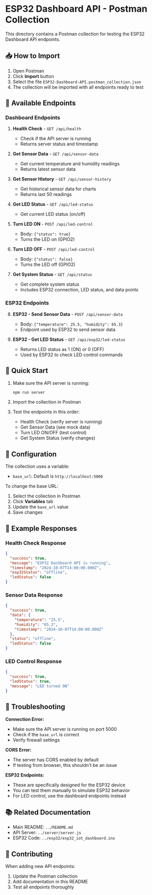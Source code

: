 # ESP32 Dashboard API - Postman Collection

This directory contains a Postman collection for testing the ESP32 Dashboard API endpoints.

## 📥 How to Import

1. Open Postman
2. Click **Import** button
3. Select the file `ESP32-Dashboard-API.postman_collection.json`
4. The collection will be imported with all endpoints ready to test

## 🧪 Available Endpoints

### Dashboard Endpoints

1. **Health Check** - `GET /api/health`
   - Check if the API server is running
   - Returns server status and timestamp

2. **Get Sensor Data** - `GET /api/sensor-data`
   - Get current temperature and humidity readings
   - Returns latest sensor data

3. **Get Sensor History** - `GET /api/sensor-history`
   - Get historical sensor data for charts
   - Returns last 50 readings

4. **Get LED Status** - `GET /api/led-status`
   - Get current LED status (on/off)

5. **Turn LED ON** - `POST /api/led-control`
   - Body: `{"status": true}`
   - Turns the LED on (GPIO2)

6. **Turn LED OFF** - `POST /api/led-control`
   - Body: `{"status": false}`
   - Turns the LED off (GPIO2)

7. **Get System Status** - `GET /api/status`
   - Get complete system status
   - Includes ESP32 connection, LED status, and data points

### ESP32 Endpoints

8. **ESP32 - Send Sensor Data** - `POST /api/sensor-data`
   - Body: `{"temperature": 25.5, "humidity": 65.3}`
   - Endpoint used by ESP32 to send sensor data

9. **ESP32 - Get LED Status** - `GET /api/esp32/led-status`
   - Returns LED status as 1 (ON) or 0 (OFF)
   - Used by ESP32 to check LED control commands

## 🚀 Quick Start

1. Make sure the API server is running:
   ```bash
   npm run server
   ```

2. Import the collection in Postman

3. Test the endpoints in this order:
   - Health Check (verify server is running)
   - Get Sensor Data (see mock data)
   - Turn LED ON/OFF (test control)
   - Get System Status (verify changes)

## 🔧 Configuration

The collection uses a variable:
- `base_url`: Default is `http://localhost:5000`

To change the base URL:
1. Select the collection in Postman
2. Click **Variables** tab
3. Update the `base_url` value
4. Save changes

## 📝 Example Responses

### Health Check Response
```json
{
  "success": true,
  "message": "ESP32 Dashboard API is running",
  "timestamp": "2024-10-07T14:00:00.000Z",
  "esp32Status": "offline",
  "ledStatus": false
}
```

### Sensor Data Response
```json
{
  "success": true,
  "data": {
    "temperature": "25.5",
    "humidity": "65.3",
    "timestamp": "2024-10-07T14:00:00.000Z"
  },
  "status": "offline",
  "ledStatus": false
}
```

### LED Control Response
```json
{
  "success": true,
  "ledStatus": true,
  "message": "LED turned ON"
}
```

## 🐛 Troubleshooting

**Connection Error:**
- Make sure the API server is running on port 5000
- Check if the `base_url` is correct
- Verify firewall settings

**CORS Error:**
- The server has CORS enabled by default
- If testing from browser, this shouldn't be an issue

**ESP32 Endpoints:**
- These are specifically designed for the ESP32 device
- You can test them manually to simulate ESP32 behavior
- For LED control, use the dashboard endpoints instead

## 📚 Related Documentation

- Main README: `../README.md`
- API Server: `../server/server.js`
- ESP32 Code: `../esp32/esp32_iot_dashboard.ino`

## 🤝 Contributing

When adding new API endpoints:
1. Update the Postman collection
2. Add documentation in this README
3. Test all endpoints thoroughly
